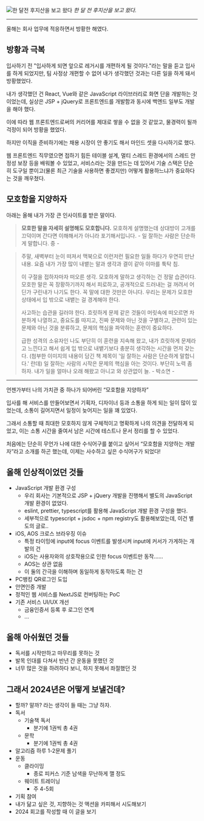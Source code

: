 ![한 달전 후지산을 보고 왔다](/images/fuji.jpg)
_한 달 전 후지산을 보고 왔다._

---

올해는 회사 업무에 적응하면서 방황한 해였다.

## 방황과 극복

입사하기 전 "입사하게 되면 앞으로 레거시를 개편하게 될 것이다."라는 말을 듣고 입사를 하게 되었지만, 팀 사정상 개편할 수 없어 내가 생각했던 것과는 다른 일을 하게 돼서 방황했었다.

내가 생각했던 건 React, Vue와 같은 JavaScript 라이브러리로 화면 단을 개발하는 것이었는데, 실상은 JSP + jQuery로 프론트엔드를 개발함과 동시에 백엔드 일부도 개발을 해야 했다.

이에 따라 웹 프론트엔드로써의 커리어를 제대로 쌓을 수 없을 것 같았고, 물경력이 될까 걱정이 되어 방황을 했었다.

하지만 이직을 준비하기에는 채용 시장이 안 좋기도 해서 마인드 셋을 다시하기로 했다.

웹 프론트엔드 직무였으면 접하기 힘든 테이블 설계, 멀티 스레드 환경에서의 스레드 안정성 보장 등을 배워볼 수 있었고, 서비스라는 것을 만드는 데 있어서 기술 스택은 단순히 도구일 뿐이고(물론 최근 기술을 사용하면 좋겠지만) 어떻게 활용하느냐가 중요하다는 것을 깨우쳤다.

## 모호함을 지양하자
아래는 올해 내가 가장 큰 인사이트를 받은 말이다.

> **모호한 말을 자세히 설명해도 모호합니다.** 모호하게 설명했는데 상대방이 고개를 끄덕이며 간다면 이해해서가 아니라 포기해서입니다. - 일 잘하는 사람은 단순하게 말합니다. 중 -

> 주말, 새벽부터 눈이 떠져서 맥북으로 이런저런 필요한 일들 하다가 우연히 만난 내용. 요즘 내가 가장 많이 내뱉는 말과 생각과 결이 같아 이마를 툭탁 침.
>
> 이 구절을 접하자마자 떠오른 생각. 모호하게 말하고 생각하는 건 정말 습관이다. 모호한 말은 꼭 장황하기까지 해서 피로하고, 공개적으로 드러내는 걸 꺼려서 어딘가 구린내가 나기도 한다. 꼭 말에 대한 것만은 아니다. 우리는 문제가 모호한 상태에서 입 밖으로 내뱉는 걸 경계해야 한다.
>
> 사고하는 습관을 길러야 한다. 흐릿하게 문제 같은 것들이 머릿속에 떠오르면 차분하게 나열하고, 중요도를 따지고, 진짜 문제와 아닌 것을 구별하고, 관련이 있는 문제와 아닌 것을 분류하고, 문제의 핵심을 파악하는 훈련이 중요하다.
>
> 급한 성격의 소유자인 나도 부단히 이 훈련을 지속해 왔고, 내가 흐릿하게 문제라고 느낀다고 해서 쉽게 입 밖으로 내뱉기보다 충분히 생각하는 시간을 먼저 갖는다. (첨부한 이미지의 내용이 담긴 책 제목이 '일 잘하는 사람은 단순하게 말합니다.' 란데) 일 잘하는 사람의 시작은 문제의 핵심을 아는 것이다. 부단히 노력 좀 하자. 내가 일을 얼마나 오래 해왔고 아니고 와 상관없이 늘. - 박소연 -

---

언젠가부터 나의 가치관 중 하나가 되어버린 “모호함을 지양하자”

입사를 해 서비스를 만들어보면서 기획자, 디자이너 등과 소통을 하게 되는 일이 많이 있었는데, 소통이 길어지면서 일정이 늦어지는 일을 꽤 있었다.

그래서 소통할 때 최대한 모호하지 않게 구체적이고 명확하게 나의 의견을 전달하게 되었고, 이는 소통 시간을 줄여서 남은 시간에 테스트나 문서 정리를 할 수 있었다.

처음에는 단순히 무언가 나에 대한 수식어구를 붙이고 싶어서 “모호함을 지양하는 개발자”라고 소개를 하곤 했는데, 이제는 사수하고 싶은 수식어구가 되었다!

## 올해 인상적이었던 것들

- JavaScript 개발 환경 구성
  - 우리 회사는 기본적으로 JSP + jQuery 개발을 진행해서 별도의 JavaScript 개발 환경이 없었다.
  - eslint, prettier, typescript를 활용해 JavaScript 개발 환경 구성을 했다.
  - 세부적으로 typescript + jsdoc + npm registry도 활용해보았는데, 이건 별도의 글로..
- iOS, AOS 크로스 브라우징 이슈
  - 특정 타이밍에 input에 focus 이벤트를 발생시켜 input에 커서가 가게하는 개발의 건
  - iOS는 사용자와의 상호작용으로 인한 focus 이벤트만 동작……
  - AOS는 상관 없음
  - 이 둘의 간극을 이해하며 동일하게 동작하도록 하는 건
- PC뱅킹 QR로그인 도입
- 안면인증 개발
- 정적인 웹 서비스를 NextJS로 컨버팅하는 PoC
- 기존 서비스 UI/UX 개선
  - 금융인증서 등록 후 로그인 연계
  - ...

## 올해 아쉬웠던 것들
- 독서를 시작만하고 마무리를 못하는 것
- 발목 인대를 다쳐서 반년 간 운동을 못했던 것
- 너무 많은 것을 하려하다 보니, 하지 못해서 좌절했던 것

## 그래서 2024년은 어떻게 보낼건데?

- 할까? 말까? 라는 생각이 들 때는 그냥 하자.
- 독서
  - 기술책 독서
    - 분기에 1권씩 총 4권
  - 문학
    - 분기에 1권씩 총 4권
- 알고리즘 하루 1-2문제 풀기
- 운동
  - 클라이밍
    - 종로 피커스 기준 남색을 무난하게 깰 정도
  - 웨이트 트레이닝
    - 주 4-5회
- 기획 참여
- 내가 닮고 싶은 것, 지향하는 것 액션을 카피해서 시도해보기
- 2024 회고를 작성할 때 이 글을 보기